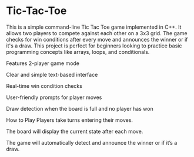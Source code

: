 # Tic-Tac-Toe
This is a simple command-line Tic Tac Toe game implemented in C++. It allows two players to compete against each other on a 3x3 grid. The game checks for win conditions after every move and announces the winner or if it's a draw. This project is perfect for beginners looking to practice basic programming concepts like arrays, loops, and conditionals.

Features
2-player game mode

Clear and simple text-based interface

Real-time win condition checks

User-friendly prompts for player moves

Draw detection when the board is full and no player has won

How to Play
Players take turns entering their moves.

The board will display the current state after each move.

The game will automatically detect and announce the winner or if it’s a draw.
